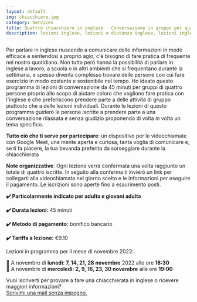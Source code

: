 ```yaml
---
layout: default
img: chiacchiere.jpg
category: Services
title: Quattro chiacchiere in inglese · Conversazione in gruppo per quattro partecipanti in videochiamata 
description: lezioni inglese, lezioni a distanza inglese, lezioni inglese treviso, inglese conversazione, lezioni inglese online
---
```

<p>
Per parlare in inglese riuscendo a comunicare delle informazioni in modo efficace e sentendosi a proprio agio, c'è bisogno di fare pratica di frequente nel nostro quotidiano. Non tuttə però hanno la possibilità di parlare in inglese a lavoro, a scuola o in altri ambienti che si frequentano durante la settimana, e spesso diventa complesso trovare delle persone con cui fare esercizio in modo costante e sostenibile nel tempo. Ho ideato questo programma di lezioni di conversazione da 45 minuti per gruppi di quattro persone proprio allo scopo di aiutare coloro che vogliono fare pratica con l'inglese e che preferiscono prendere parte a delle attività di gruppo piuttosto che a delle lezioni individuali. Durante le lezioni di questo programma guiderò le persone iscritte a prendere parte a una conversazione rilassata e senza giudizio proponendo di volta in volta un tema specifico.
</p>
<p>
<strong>Tutto ciò che ti serve per partecipare</strong>: un dispositivo per le videochiamate con Google Meet, una mente aperta e curiosa, tanta voglia di comunicare e, se ti fa piacere, la tua bevanda preferita da sorseggiare durante la chiacchierata
</p>
<p>
<strong>Note organizzative</strong>: Ogni lezione verrà confermata una volta raggiunto un totale di quattro iscrittə. In seguito alla conferma ti invierò un link per collegarti alla videochiamata nel giorno scelto e le informazioni per eseguire il pagamento. Le iscrizioni sono aperte fino a esaurimento posti.
</p>
<p>
<strong>✔️ Particolarmente indicato per adultə e giovani adultə</strong>
</p>
<p>
<strong>✔️ Durata lezioni:</strong> 45 minuti
</p>
<p>
<strong>✔️ Metodo di pagamento:</strong> bonifico bancario
</p>
<p>
<strong>✔️ Tariffa a lezione:</strong> €9.10
</p>
<p>
Lezioni in programma per il mese di novembre 2022:
</p>
<p>
🍂 A novembre di <strong>lunedì</strong>: <strong>7, 14, 21, 28 novembre</strong> 2022 alle ore <strong>18:30</strong>
<br>
🍁 A novembre di <strong>mercoledì</strong>: <strong>2, 9, 16, 23, 30 novembre</strong> alle ore <strong>19:00</strong>
</p>
<p>
Vuoi iscriverti per provare a fare una chiacchierata in inglese o ricevere maggiori informazioni?  
<br>
<a href="#contact">Scrivimi una mail senza impegno.</a>
</p>
